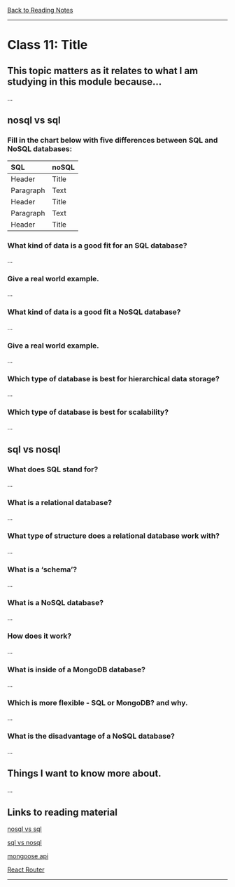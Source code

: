 [Back to Reading Notes](./README.md)

---

# Class 11: Title

## This topic matters as it relates to what I am studying in this module because...

...

## nosql vs sql

### Fill in the chart below with five differences between SQL and NoSQL databases:

| SQL         | noSQL       |
| :---        |:---         |
| Header      | Title       |
| Paragraph   | Text        |
| Header      | Title       |
| Paragraph   | Text        |
| Header      | Title       |

### What kind of data is a good fit for an SQL database?

...

### Give a real world example.

...

### What kind of data is a good fit a NoSQL database?

...

### Give a real world example.

...

### Which type of database is best for hierarchical data storage?

...

### Which type of database is best for scalability?

...

## sql vs nosql

### What does SQL stand for?

...

### What is a relational database?

...

### What type of structure does a relational database work with?

...

### What is a ‘schema’?

...

### What is a NoSQL database?

...

### How does it work?

...

### What is inside of a MongoDB database?

...

### Which is more flexible - SQL or MongoDB? and why.

...

### What is the disadvantage of a NoSQL database?

...

## Things I want to know more about.

...

## Links to reading material

[nosql vs sql](https://www.thegeekstuff.com/2014/01/sql-vs-nosql-db/?utm_source=tuicool)

[sql vs nosql](https://www.youtube.com/watch?v=ZS_kXvOeQ5Y)

[mongoose api](https://mongoosejs.com/docs/api.html#Model)

[React Router](https://reactrouter.com/en/6.8.1/router-components/browser-router)

---
